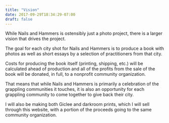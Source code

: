 ```yaml
---
title: "Vision"
date: 2017-09-29T18:34:29-07:00
draft: false
---
```


While Nails and Hammers is ostensibly just a photo project, there is a larger vision that drives the project.

The goal for each city shot for Nails and Hammers is to produce a book with photos as well as short essays by a selection of practitioners from that city.

Costs for producing the book itself (printing, shipping, etc.) will be calculated ahead of production and all of the profits from the sale of the book will be donated, in full, to a nonprofit community organization.

That means that while Nails and Hammers is primarily a celebration of the grappling communities it touches, it is also an opportunity for each grappling community to come together to give back their city.  

I will also be making both Giclee and darkroom prints, which I will sell through this website, with a portion of the proceeds going to the same community organization.
